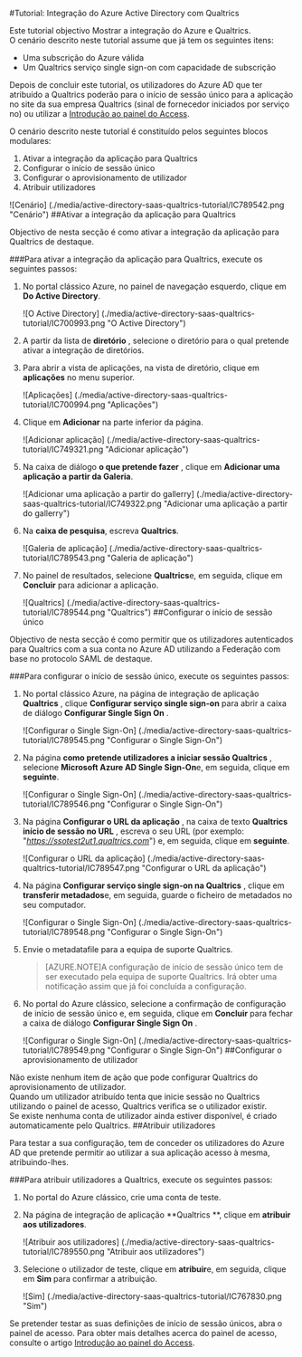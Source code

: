 <properties 
    pageTitle="Tutorial: Integração do Azure Active Directory com Qualtrics | Microsoft Azure" 
    description="Saiba como utilizar Qualtrics com o Azure Active Directory para permitir o início de sessão único, aprovisionamento automatizado e mais!" 
    services="active-directory" 
    authors="jeevansd"  
    documentationCenter="na" 
    manager="femila"/>
<tags 
    ms.service="active-directory" 
    ms.devlang="na" 
    ms.topic="article" 
    ms.tgt_pltfrm="na" 
    ms.workload="identity" 
    ms.date="09/26/2016" 
    ms.author="jeedes" />

#<a name="tutorial-azure-active-directory-integration-with-qualtrics"></a>Tutorial: Integração do Azure Active Directory com Qualtrics
  
Este tutorial objectivo Mostrar a integração do Azure e Qualtrics.  
O cenário descrito neste tutorial assume que já tem os seguintes itens:

-   Uma subscrição do Azure válida
-   Um Qualtrics serviço single sign-on com capacidade de subscrição
  
Depois de concluir este tutorial, os utilizadores do Azure AD que ter atribuído a Qualtrics poderão para o início de sessão único para a aplicação no site da sua empresa Qualtrics (sinal de fornecedor iniciados por serviço no) ou utilizar a [Introdução ao painel do Access](active-directory-saas-access-panel-introduction.md).
  
O cenário descrito neste tutorial é constituído pelos seguintes blocos modulares:

1.  Ativar a integração da aplicação para Qualtrics
2.  Configurar o início de sessão único
3.  Configurar o aprovisionamento de utilizador
4.  Atribuir utilizadores

![Cenário] (./media/active-directory-saas-qualtrics-tutorial/IC789542.png "Cenário")
##<a name="enabling-the-application-integration-for-qualtrics"></a>Ativar a integração da aplicação para Qualtrics
  
Objectivo de nesta secção é como ativar a integração da aplicação para Qualtrics de destaque.

###<a name="to-enable-the-application-integration-for-qualtrics-perform-the-following-steps"></a>Para ativar a integração da aplicação para Qualtrics, execute os seguintes passos:

1.  No portal clássico Azure, no painel de navegação esquerdo, clique em **Do Active Directory**.

    ![O Active Directory] (./media/active-directory-saas-qualtrics-tutorial/IC700993.png "O Active Directory")

2.  A partir da lista de **diretório** , selecione o diretório para o qual pretende ativar a integração de diretórios.

3.  Para abrir a vista de aplicações, na vista de diretório, clique em **aplicações** no menu superior.

    ![Aplicações] (./media/active-directory-saas-qualtrics-tutorial/IC700994.png "Aplicações")

4.  Clique em **Adicionar** na parte inferior da página.

    ![Adicionar aplicação] (./media/active-directory-saas-qualtrics-tutorial/IC749321.png "Adicionar aplicação")

5.  Na caixa de diálogo **o que pretende fazer** , clique em **Adicionar uma aplicação a partir da Galeria**.

    ![Adicionar uma aplicação a partir do gallerry] (./media/active-directory-saas-qualtrics-tutorial/IC749322.png "Adicionar uma aplicação a partir do gallerry")

6.  Na **caixa de pesquisa**, escreva **Qualtrics**.

    ![Galeria de aplicação] (./media/active-directory-saas-qualtrics-tutorial/IC789543.png "Galeria de aplicação")

7.  No painel de resultados, selecione **Qualtrics**e, em seguida, clique em **Concluir** para adicionar a aplicação.

    ![Qualtrics] (./media/active-directory-saas-qualtrics-tutorial/IC789544.png "Qualtrics")
##<a name="configuring-single-sign-on"></a>Configurar o início de sessão único
  
Objectivo de nesta secção é como permitir que os utilizadores autenticados para Qualtrics com a sua conta no Azure AD utilizando a Federação com base no protocolo SAML de destaque.

###<a name="to-configure-single-sign-on-perform-the-following-steps"></a>Para configurar o início de sessão único, execute os seguintes passos:

1.  No portal clássico Azure, na página de integração de aplicação **Qualtrics** , clique **Configurar serviço single sign-on** para abrir a caixa de diálogo **Configurar Single Sign On** .

    ![Configurar o Single Sign-On] (./media/active-directory-saas-qualtrics-tutorial/IC789545.png "Configurar o Single Sign-On")

2.  Na página **como pretende utilizadores a iniciar sessão Qualtrics** , selecione **Microsoft Azure AD Single Sign-On**e, em seguida, clique em **seguinte**.

    ![Configurar o Single Sign-On] (./media/active-directory-saas-qualtrics-tutorial/IC789546.png "Configurar o Single Sign-On")

3.  Na página **Configurar o URL da aplicação** , na caixa de texto **Qualtrics início de sessão no URL** , escreva o seu URL (por exemplo: "*https://ssotest2ut1.qualtrics.com*") e, em seguida, clique em **seguinte**.

    ![Configurar o URL da aplicação] (./media/active-directory-saas-qualtrics-tutorial/IC789547.png "Configurar o URL da aplicação")

4.  Na página **Configurar serviço single sign-on na Qualtrics** , clique em **transferir metadados**e, em seguida, guarde o ficheiro de metadados no seu computador.

    ![Configurar o Single Sign-On] (./media/active-directory-saas-qualtrics-tutorial/IC789548.png "Configurar o Single Sign-On")

5.  Envie o metadatafile para a equipa de suporte Qualtrics.

    >[AZURE.NOTE]A configuração de início de sessão único tem de ser executado pela equipa de suporte Qualtrics. Irá obter uma notificação assim que já foi concluída a configuração.

6.  No portal do Azure clássico, selecione a confirmação de configuração de início de sessão único e, em seguida, clique em **Concluir** para fechar a caixa de diálogo **Configurar Single Sign On** .

    ![Configurar o Single Sign-On] (./media/active-directory-saas-qualtrics-tutorial/IC789549.png "Configurar o Single Sign-On")
##<a name="configuring-user-provisioning"></a>Configurar o aprovisionamento de utilizador
  
Não existe nenhum item de ação que pode configurar Qualtrics do aprovisionamento de utilizador.  
Quando um utilizador atribuído tenta que inicie sessão no Qualtrics utilizando o painel de acesso, Qualtrics verifica se o utilizador existir.  
Se existe nenhuma conta de utilizador ainda estiver disponível, é criado automaticamente pelo Qualtrics.
##<a name="assigning-users"></a>Atribuir utilizadores
  
Para testar a sua configuração, tem de conceder os utilizadores do Azure AD que pretende permitir ao utilizar a sua aplicação acesso à mesma, atribuindo-lhes.

###<a name="to-assign-users-to-qualtrics-perform-the-following-steps"></a>Para atribuir utilizadores a Qualtrics, execute os seguintes passos:

1.  No portal do Azure clássico, crie uma conta de teste.

2.  Na página de integração de aplicação **Qualtrics **, clique em **atribuir aos utilizadores**.

    ![Atribuir aos utilizadores] (./media/active-directory-saas-qualtrics-tutorial/IC789550.png "Atribuir aos utilizadores")

3.  Selecione o utilizador de teste, clique em **atribuir**e, em seguida, clique em **Sim** para confirmar a atribuição.

    ![Sim] (./media/active-directory-saas-qualtrics-tutorial/IC767830.png "Sim")
  
Se pretender testar as suas definições de início de sessão únicos, abra o painel de acesso. Para obter mais detalhes acerca do painel de acesso, consulte o artigo [Introdução ao painel do Access](active-directory-saas-access-panel-introduction.md).
